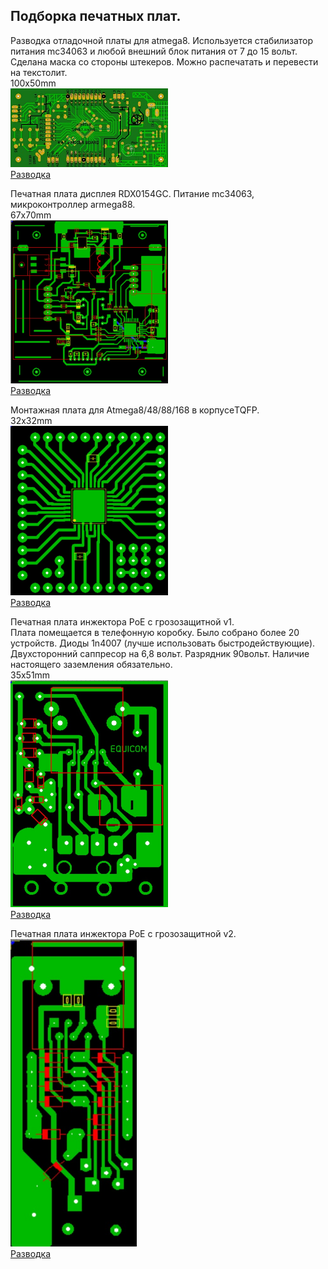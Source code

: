 <h2>Подборка печатных плат.</h2>
<p>
Разводка отладочной платы для atmega8. Используется стабилизатор питания mc34063 и любой внешний блок питания от 7 до 15 вольт.<br>
Сделана маска со стороны штекеров. Можно распечатать и перевести на текстолит.<br>
100x50mm<br>
<img src="./Boards/Atmega8DebugBoard/Atmega8DebugBoard.jpg " width="50%"><br>
<a href="./Boards/Atmega8DebugBoard/KatsModerBoard.zip">Разводка</a>
</p>
<p>
Печатная плата дисплея RDX0154GC. Питание mc34063, микроконтроллер armega88.<br>
67x70mm<br>
<img src="./Boards/DisplayRDX0154GC/DisplayRDX0154GC.jpg" width="50%"><br>
<a href="./Boards/DisplayRDX0154GC/RDX0154GC.zip">Разводка</a>
</p>
<p>
 Монтажная плата для Atmega8/48/88/168 в корпусеTQFP.<br>
 32x32mm<br>
<img src="./Boards/MontagkaMega8/image.jpg" width="50%"><br>
<a href="./Boards/MontagkaMega8/montagka_mega_48.zip">Разводка</a>
</p>
<p>
Печатная плата инжектора PoE c грозозащитной v1.<br>
Плата помещается в телефонную коробку.
Было собрано более 20 устройств. Диоды 1n4007 (лучше использовать быстродействующие). Двухсторонний саппресор на 6,8 вольт. Разрядник 90вольт. Наличие настоящего заземления обязательно.<br>
35x51mm<br>
<img src="./Boards/GrozaV1/image.jpg" width="50%"><br>
<a href="./Boards/GrozaV1/Groza.zip">Разводка</a>
</p>
<p>
Печатная плата инжектора PoE c грозозащитной v2.<br>
<img src="./Boards/GrozaV2/image.jpg" width="40%"><br>
<a href="./Boards/GrozaV2/GrozaV2.zip">Разводка</a>
</p>